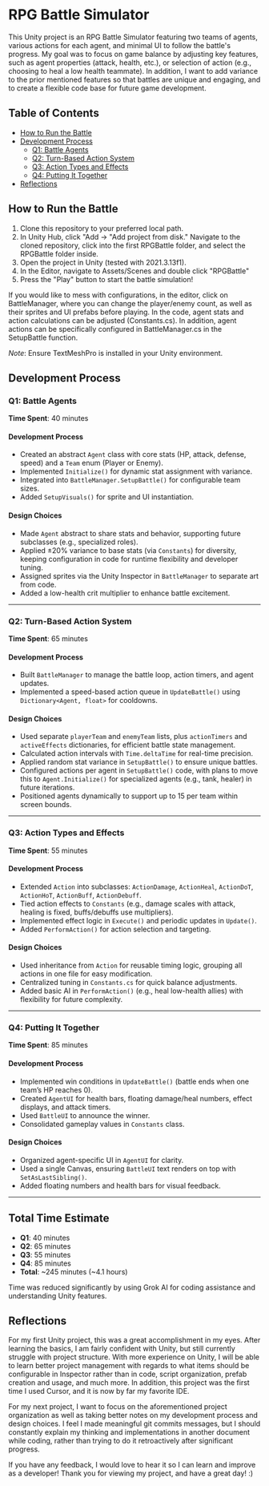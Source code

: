 # RPG Battle Simulator

This Unity project is an RPG Battle Simulator featuring two teams of agents, various actions for each agent, and minimal UI to follow the battle's progress. My goal was to focus on game balance by adjusting key features, such as agent properties (attack, health, etc.), or selection of action (e.g., choosing to heal a low health teammate). In addition, I want to add variance to the prior mentioned features so that battles are unique and engaging, and to create a flexible code base for future game development.

## Table of Contents
- [How to Run the Battle](#how-to-run-the-battle)
- [Development Process](#development-process)
  - [Q1: Battle Agents](#q1-battle-agents)
  - [Q2: Turn-Based Action System](#q2-turn-based-action-system)
  - [Q3: Action Types and Effects](#q3-action-types-and-effects)
  - [Q4: Putting It Together](#q4-putting-it-together)
- [Reflections](#reflections)

## How to Run the Battle
1. Clone this repository to your preferred local path.
2. In Unity Hub, click "Add -> "Add project from disk."  Navigate to the cloned repository, click into the first RPGBattle folder, and select the RPGBattle folder inside.
3. Open the project in Unity (tested with 2021.3.13f1).
4. In the Editor, navigate to Assets/Scenes and double click "RPGBattle"
5. Press the "Play" button to start the battle simulation!

If you would like to mess with configurations, in the editor, click on BattleManager, where you can change the player/enemy count, as well as their sprites and UI prefabs before playing.
In the code, agent stats and action calculations can be adjusted (Constants.cs). In addition, agent actions can be specifically configured in BattleManager.cs in the SetupBattle function.

*Note*: Ensure TextMeshPro is installed in your Unity environment.

## Development Process

### Q1: Battle Agents
**Time Spent**: 40 minutes

#### Development Process
- Created an abstract `Agent` class with core stats (HP, attack, defense, speed) and a `Team` enum (Player or Enemy).
- Implemented `Initialize()` for dynamic stat assignment with variance.
- Integrated into `BattleManager.SetupBattle()` for configurable team sizes.
- Added `SetupVisuals()` for sprite and UI instantiation.

#### Design Choices
- Made `Agent` abstract to share stats and behavior, supporting future subclasses (e.g., specialized roles).
- Applied ±20% variance to base stats (via `Constants`) for diversity, keeping configuration in code for runtime flexibility and developer tuning.
- Assigned sprites via the Unity Inspector in `BattleManager` to separate art from code.
- Added a low-health crit multiplier to enhance battle excitement.

---

### Q2: Turn-Based Action System
**Time Spent**: 65 minutes

#### Development Process
- Built `BattleManager` to manage the battle loop, action timers, and agent updates.
- Implemented a speed-based action queue in `UpdateBattle()` using `Dictionary<Agent, float>` for cooldowns.

#### Design Choices
- Used separate `playerTeam` and `enemyTeam` lists, plus `actionTimers` and `activeEffects` dictionaries, for efficient battle state management.
- Calculated action intervals with `Time.deltaTime` for real-time precision.
- Applied random stat variance in `SetupBattle()` to ensure unique battles.
- Configured actions per agent in `SetupBattle()` code, with plans to move this to `Agent.Initialize()` for specialized agents (e.g., tank, healer) in future iterations.
- Positioned agents dynamically to support up to 15 per team within screen bounds.

---

### Q3: Action Types and Effects
**Time Spent**: 55 minutes

#### Development Process
- Extended `Action` into subclasses: `ActionDamage`, `ActionHeal`, `ActionDoT`, `ActionHoT`, `ActionBuff`, `ActionDebuff`.
- Tied action effects to `Constants` (e.g., damage scales with attack, healing is fixed, buffs/debuffs use multipliers).
- Implemented effect logic in `Execute()` and periodic updates in `Update()`.
- Added `PerformAction()` for action selection and targeting.

#### Design Choices
- Used inheritance from `Action` for reusable timing logic, grouping all actions in one file for easy modification.
- Centralized tuning in `Constants.cs` for quick balance adjustments.
- Added basic AI in `PerformAction()` (e.g., heal low-health allies) with flexibility for future complexity.

---

### Q4: Putting It Together
**Time Spent**: 85 minutes

#### Development Process
- Implemented win conditions in `UpdateBattle()` (battle ends when one team’s HP reaches 0).
- Created `AgentUI` for health bars, floating damage/heal numbers, effect displays, and attack timers.
- Used `BattleUI` to announce the winner.
- Consolidated gameplay values in `Constants` class.

#### Design Choices
- Organized agent-specific UI in `AgentUI` for clarity.
- Used a single Canvas, ensuring `BattleUI` text renders on top with `SetAsLastSibling()`.
- Added floating numbers and health bars for visual feedback.

---

## Total Time Estimate
- **Q1**: 40 minutes
- **Q2**: 65 minutes
- **Q3**: 55 minutes
- **Q4**: 85 minutes
- **Total**: ~245 minutes (~4.1 hours)

Time was reduced significantly by using Grok AI for coding assistance and understanding Unity features.

## Reflections
For my first Unity project, this was a great accomplishment in my eyes. After learning the basics, I am fairly confident with Unity, but still currently struggle with project structure. With more experience on Unity, I will be able to learn better project management with regards to what items should be configurable in Inspector rather than in code, script organization, prefab creation and usage, and much more. In addition, this project was the first time I used Cursor, and it is now by far my favorite IDE. 

For my next project, I want to focus on the aforementioned project organization as well as taking better notes on my development process and design choices. I feel I made meaningful git commits messages, but I should constantly explain my thinking and implementations in another document while coding, rather than trying to do it retroactively after significant progress.

If you have any feedback, I would love to hear it so I can learn and improve as a developer! Thank you for viewing my project, and have a great day! :)
